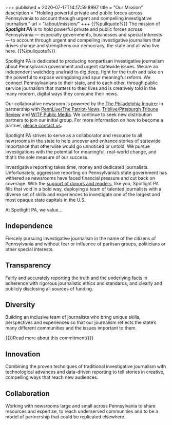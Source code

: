 +++
published = 2020-07-17T14:17:59.899Z
title = "Our Mission"
description = "Holding powerful private and public forces across Pennsylvania to account through urgent and compelling investigative journalism."
url = "/about/mission/"
+++
{{%pullquote%}}
The mission of ***Spotlight PA*** is to hold powerful private and public forces across Pennsylvania — especially governments, businesses and special interests — to account through urgent and compelling investigative journalism that drives change and strengthens our democracy, the state and all who live here.
{{%/pullquote%}}

Spotlight PA is dedicated to producing non­partisan investigative journalism about Pennsylvania government and urgent statewide issues. We are an independent watchdog unafraid to dig deep, fight for the truth and take on the powerful to expose wrongdoing and spur meaningful reform. We connect Pennsylvanians to their state, and to each other, through public service journalism that matters to their lives and is creatively told in the many modern, digital ways they consume their news.

Our collaborative newsroom is powered by the [The Philadelphia Inquirer](https://www.inquirer.com) in partnership with [PennLive/The Patriot-News](http://www.pennlive.com), [Triblive/Pittsburgh Tribune Review](https://www.triblive.com) and [WITF Public Media](https://www.witf.org). We continue to seek new distribution partners to join our initial group. For more information on how to become a partner, [please contact us](/contact/).

Spotlight PA strives to serve as a collaborator and resource to all newsrooms in the state to help uncover and enhance stories of statewide importance that otherwise would go unnoticed or untold. We pursue investigations with the potential for meaningful, real­-world change, and that’s the sole measure of our success.

Investigative reporting takes time, money and dedicated journalists. Unfortunately, aggressive reporting on Pennsylvania’s state government has withered as newsrooms have faced financial pressure and cut back on coverage. With the [support of donors and readers](http://www.spotlightpa.org/support/), like you, Spotlight PA fills that void in a bold way, deploying a team of talented journalists with a diverse set of skills and experiences to investigate one of the largest and most opaque state capitals in the U.S.

At Spotlight PA, we value...

## Independence

Fiercely pursuing investigative journalism in the name of the citizens of Pennsylvania and without fear or influence of partisan groups, politicians or other special interests.

## Transparency

Fairly and accurately reporting the truth and the underlying facts in adherence with rigorous journalistic ethics and standards, and clearly and publicly disclosing all sources of funding.

## Diversity

Building an inclusive team of journalists who bring unique skills, perspectives and experiences so that our journalism reflects the state’s many different communities and the issues important to them.

{{<right-link href="/about/diversity/">}}Read more about this commitment{{</right-link>}}

## Innovation

Combining the proven techniques of traditional investigative journalism with technological advances and data-­driven reporting to tell stories in creative, compelling ways that reach new audiences.

## Collaboration

Working with newsrooms large and small across Pennsylvania to share resources and expertise, to reach underserved communities and to be a model of partnership that could be replicated elsewhere.